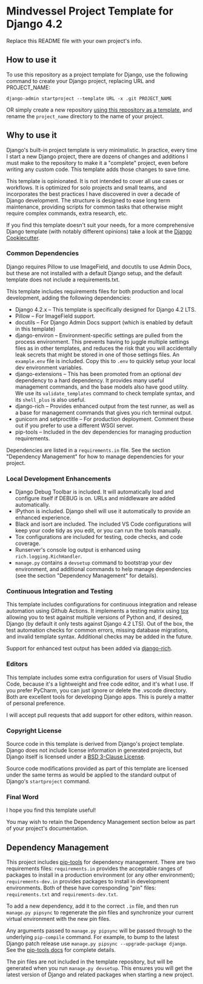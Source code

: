 # Mindvessel Project Template for Django 4.2

Replace this README file with your own project's info.

## How to use it

To use this repository as a project template for Django, use the following command to
create your Django project, replacing URL and PROJECT_NAME:

    django-admin startproject --template URL -x .git PROJECT_NAME

OR simply create a new repository
[using this repository as a template](https://docs.github.com/en/repositories/creating-and-managing-repositories/creating-a-repository-from-a-template),
and rename the `project_name` directory to the name of your project.

## Why to use it

Django's built-in project template is very minimalistic. In practice, every time I start
a new Django project, there are dozens of changes and additions I must make to the
repository to make it a "complete" project, even before writing any custom code. This
template adds those changes to save time.

This template is opinionated. It is not intended to cover all use cases or workflows. It
is optimized for solo projects and small teams, and incorporates the best practices I
have discovered in over a decade of Django development. The structure is designed to
ease long term maintenance, providing scripts for common tasks that otherwise might
require complex commands, extra research, etc.

If you find this template doesn't suit your needs, for a more comprehensive Django
template (with notably different opinions) take a look at the
[Django Cookiecutter](https://github.com/cookiecutter/cookiecutter-django).

### Common Dependencies

Django requires Pillow to use ImageField, and docutils to use Admin Docs, but these are
not installed with a default Django setup, and the default template does not include a
requirements.txt.

This template includes requirements files for both production and local development,
adding the following dependencies:

- Django 4.2.x – This template is specifically designed for Django 4.2 LTS.
- Pillow – For ImageField support.
- docutils – For Django Admin Docs support (which is enabled by default in this
  template)
- django-environ – Environment-specific settings are pulled from the process
  environment. This prevents having to juggle multiple settings files as in other
  templates, and reduces the risk that you will accidentally leak secrets that might be
  stored in one of those settings files. An `example.env` file is included. Copy this to
  `.env` to quickly setup your local dev environment variables.
- django-extensions – This has been promoted from an optional dev dependency to a hard
  dependency. It provides many useful management commands, and the base models also have
  good utility. We use its `validate_templates` command to check template syntax, and
  its `shell_plus` is also useful.
- django-rich – Provides enhanced output from the test runner, as well as a base for
  management commands that gives you rich terminal output.
- gunicorn and setproctitle – For production deployment. Comment these out if you prefer
  to use a different WSGI server.
- pip-tools – Included in the dev dependencies for managing production requirements.

Dependencies are listed in a `requirements.in` file. See the section "Dependency
Management" for how to manage dependencies for your project.

### Local Development Enhancements

- Django Debug Toolbar is included. It will automatically load and configure itself if
  DEBUG is on. URLs and middleware are added automatically.
- IPython is included. Django shell will use it automatically to provide an enhanced
  experience.
- Black and isort are included. The included VS Code configurations will keep your code
  tidy as you edit, or you can run the tools manually.
- Tox configurations are included for testing, code checks, and code coverage.
- Runserver's console log output is enhanced using `rich.logging.RichHandler`.
- `manage.py` contains a `devsetup` command to bootstrap your dev environment, and
  additional commands to help manage dependencies (see the section "Dependency
  Management" for details).

### Continuous Integration and Testing

This template includes configurations for continuous integration and release automation
using Github Actions. It implements a testing matrix using
[tox](https://tox.wiki/en/latest/) allowing you to test against multiple versions of
Python and, if desired, Django (by default it only tests against Django 4.2 LTS). Out of
the box, the test automation checks for common errors, missing database migrations, and
invalid template syntax. Additional checks may be added in the future.

Support for enhanced test output has been added via
[django-rich](https://pypi.org/project/django-rich/).

### Editors

This template includes some extra configuration for users of Visual Studio Code, because
it's a lightweight and free code editor, and it's what I use. If you prefer PyCharm, you
can just ignore or delete the .vscode directory. Both are excellent tools for developing
Django apps. This is purely a matter of personal preference.

I will accept pull requests that add support for other editors, within reason.

### Copyright License

Source code in this template is derived from Django's project template. Django does not
include license information in generated projects, but Django itself is licensed under a
[BSD 3-Clause License](https://github.com/django/django/blob/main/LICENSE).

Source code modifications provided as part of this template are licensed under the same
terms as would be applied to the standard output of Django's `startproject` command.

### Final Word

I hope you find this template useful!

You may wish to retain the Dependency Management section below as part of your project's
documentation.

## Dependency Management

This project includes [pip-tools](https://pypi.org/project/pip-tools/) for dependency
management. There are two requirements files: `requirements.in` provides the acceptable
ranges of packages to install in a production environment (or any other environment);
`requirements-dev.in` provides packages to install in development environments. Both of
these have corresponding "pin" files: `requirements.txt` and `requirements-dev.txt`.

To add a new dependency, add it to the correct `.in` file, and then run
`manage.py pipsync` to regenerate the pin files and synchronize your current virtual
environment with the new pin files.

Any arguments passed to `manage.py pipsync` will be passed through to the underlying
`pip-compile` command. For example, to bump to the latest Django patch release use
`manage.py pipsync --upgrade-package django`. See the
[pip-tools docs](https://pypi.org/project/pip-tools/) for complete details.

The pin files are not included in the template repository, but will be generated when
you run `manage.py devsetup`. This ensures you will get the latest version of Django and
related packages when starting a new project.
